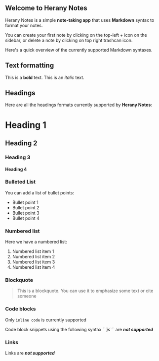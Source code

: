 ## Welcome to Herany Notes

Herany Notes is a simple **note-taking app** that uses **Markdown** syntax to format your notes.

You can create your first note by clicking on the top-left + icon on the sidebar,
or delete a note by clicking on top right trashcan icon.

Here's a quick overview of the currently supported Markdown syntaxes.

## Text formatting

This is a **bold** text.
This is an _italic_ text.

## Headings

Here are all the headings formats currently supported by **Herany Notes**:

# Heading 1

## Heading 2

### Heading 3

#### Heading 4

### Bulleted List

You can add a list of bullet points:

- Bullet point 1
- Bullet point 2
- Bullet point 3
- Bullet point 4

### Numbered list

Here we have a numbered list:

1. Numbered list item 1
2. Numbered list item 2
3. Numbered list item 3
4. Numbered list item 4

### Blockquote

> This is a blockquote. You can use it to emphasize some text or cite someone

### Code blocks

Only `inline code` is currently supported

Code block snippets using the following syntax _\`\`\`js\`\`\`_ are **_not supported_**

### Links

Links are **_not supported_**
